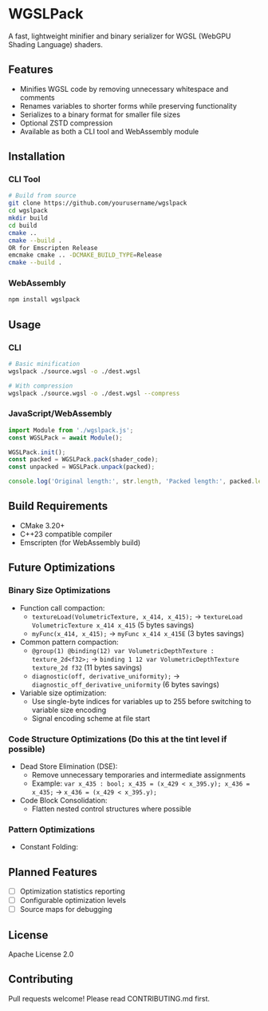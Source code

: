 # WGSLPack

A fast, lightweight minifier and binary serializer for WGSL (WebGPU Shading Language) shaders.

## Features

- Minifies WGSL code by removing unnecessary whitespace and comments
- Renames variables to shorter forms while preserving functionality
- Serializes to a binary format for smaller file sizes
- Optional ZSTD compression
- Available as both a CLI tool and WebAssembly module

## Installation

### CLI Tool
```bash
# Build from source
git clone https://github.com/yourusername/wgslpack
cd wgslpack
mkdir build
cd build
cmake ..
cmake --build .
OR for Emscripten Release
emcmake cmake .. -DCMAKE_BUILD_TYPE=Release
cmake --build .
```

### WebAssembly
```bash
npm install wgslpack
```

## Usage

### CLI
```bash
# Basic minification
wgslpack ./source.wgsl -o ./dest.wgsl

# With compression
wgslpack ./source.wgsl -o ./dest.wgsl --compress
```

### JavaScript/WebAssembly
```javascript
import Module from './wgslpack.js';
const WGSLPack = await Module();

WGSLPack.init();
const packed = WGSLPack.pack(shader_code);
const unpacked = WGSLPack.unpack(packed);

console.log('Original length:', str.length, 'Packed length:', packed.length, 'Unpacked length:', unpacked.length, 'Unpacked:', unpacked);
```

## Build Requirements

- CMake 3.20+
- C++23 compatible compiler
- Emscripten (for WebAssembly build)

## Future Optimizations

### Binary Size Optimizations
- Function call compaction:
  - `textureLoad(VolumetricTexture, x_414, x_415);` → `textureLoad VolumetricTexture x_414 x_415` (5 bytes savings)
  - `myFunc(x_414, x_415);` → `myFunc x_414 x_415E` (3 bytes savings)
- Common pattern compaction:
  - `@group(1) @binding(12) var VolumetricDepthTexture : texture_2d<f32>;` → `binding 1 12 var VolumetricDepthTexture texture_2d f32` (11 bytes savings)
  - `diagnostic(off, derivative_uniformity);` → `diagnostic_off_derivative_uniformity` (6 bytes savings)
- Variable size optimization:
  - Use single-byte indices for variables up to 255 before switching to variable size encoding
  - Signal encoding scheme at file start

### Code Structure Optimizations (Do this at the tint level if possible)
- Dead Store Elimination (DSE):
  - Remove unnecessary temporaries and intermediate assignments
  - Example: `var x_435 : bool; x_435 = (x_429 < x_395.y); x_436 = x_435;` → `x_436 = (x_429 < x_395.y);`
- Code Block Consolidation:
  - Flatten nested control structures where possible

### Pattern Optimizations
- Constant Folding:

## Planned Features
- [ ] Optimization statistics reporting
- [ ] Configurable optimization levels
- [ ] Source maps for debugging

## License

Apache License 2.0

## Contributing

Pull requests welcome! Please read CONTRIBUTING.md first.
